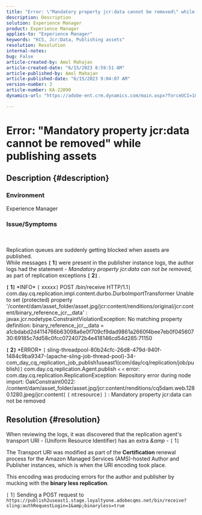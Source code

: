 ```yaml
---
title: "Error: \"Mandatory property jcr:data cannot be removed\" while publishing assets"
description: Description
solution: Experience Manager
product: Experience Manager
applies-to: "Experience Manager"
keywords: "KCS, Jcr:Data, Publishing assets"
resolution: Resolution
internal-notes: 
bug: False
article-created-by: Amol Mahajan
article-created-date: "6/15/2023 8:59:51 AM"
article-published-by: Amol Mahajan
article-published-date: "6/15/2023 9:04:07 AM"
version-number: 3
article-number: KA-22090
dynamics-url: "https://adobe-ent.crm.dynamics.com/main.aspx?forceUCI=1&pagetype=entityrecord&etn=knowledgearticle&id=46c889f6-5a0b-ee11-8f6e-6045bd0065f9"

---
```

# Error: "Mandatory property jcr:data cannot be removed" while publishing assets

## Description {#description}


### <b>Environment</b>

Experience Manager



### <b>Issue/Symptoms</b>
<br><br>Replication queues are suddenly getting blocked when assets are published. 
<br>While messages <b>`[` 1`]` </b> were present in the publisher instance logs, the author logs had the statement - *Mandatory property jcr:data can not be removed,* as part of replication exceptions <b>`[` 2`]` </b>.<br>

<b>`[` 1`]` </b> \*INFO\* `[` xxxxx`]`  POST /bin/receive HTTP/1.1`]`  com.day.cq.replication.impl.content.durbo.DurboImportTransformer Unable to set (protected) property '/content/dam/asset_folder/asset.jpg/jcr:content/renditions/original/jcr:content/binary_reference_jcr__data' : javax.jcr.nodetype.ConstraintViolationException: No matching property definition: binary_reference_jcr__data = a1cbdabd2d4114766b63098a6e0f709cf9dad9861a2660f4bee7eb0f04560730:69185c7dd58c0fcc0724072b4e418146cd54d285:71150<br>

<b>`[` 2`]` </b> \*ERROR\* `[` sling-threadpool-80b24cfc-26d8-479d-940f-1484c9ba9347-(apache-sling-job-thread-pool)-34-com_day_cq_replication_job_publish1useast1(com/day/cq/replication/job/publish)`]`  com.day.cq.replication.Agent.publish `<` `<`  error: com.day.cq.replication.ReplicationException: Repository error during node import: OakConstraint0022: /content/dam/asset_folder/asset.jpg/jcr:content/renditions/cq5dam.web.1280.1280.jpeg/jcr:content`[` `[` nt:resource`]` `]` : Mandatory property jcr:data can not be removed<br>

## Resolution {#resolution}


When reviewing the logs, it was discovered that the replication agent's transport URI - (Uniform Resource Identifier) has an extra *&amp* - `[` 1`]`

The Transport URI was modified as part of the <b>Certification</b> renewal process for the Amazon Managed Services (AMS)-hosted Author and Publisher instances, which is when the URI encoding took place.

This encoding was producing errors for the author and publisher by mucking with the <b>binary less replication</b>.



`[` 1`]`  Sending a POST request to `https://publish2useast1.stage.loyaltyone.adobecqms.net/bin/receive?sling:authRequestLogin=1&amp;binaryless=true`
